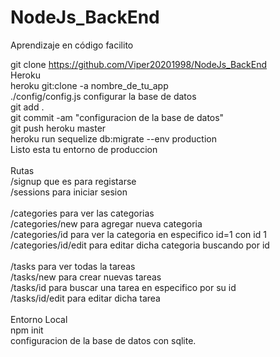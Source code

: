 # NodeJs_BackEnd
Aprendizaje en código facilito

git clone https://github.com/Viper20201998/NodeJs_BackEnd <br>
Heroku<br>
heroku git:clone -a nombre_de_tu_app<br>
./config/config.js configurar la base de datos<br>
git add .<br>
git commit -am "configuracion de la base de datos"<br>
git push heroku master<br>
heroku run sequelize db:migrate --env production<br>
Listo esta tu entorno de produccion<br>
<br>
Rutas<br>
/signup que es para registarse<br>
/sessions para iniciar sesion<br>
<br>
/categories para ver las categorias<br>
/categories/new para agregar nueva categoria<br>
/categories/id para ver la categoria en especifico id=1 con id 1<br>
/categories/id/edit para editar dicha categoria buscando por id<br>
<br>
/tasks para ver todas la tareas<br>
/tasks/new para crear nuevas tareas<br>
/tasks/id para buscar una tarea en especifico por su id<br>
/tasks/id/edit para editar dicha tarea<br>
<br>
Entorno Local<br>
npm init<br>
configuracion de la base de datos con sqlite.
